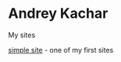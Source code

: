 
# Andrey Kachar
My sites


[simple site](https://gamilgton.github.io/simpleexamplesite/ "one of my first sites") - one of my first sites
